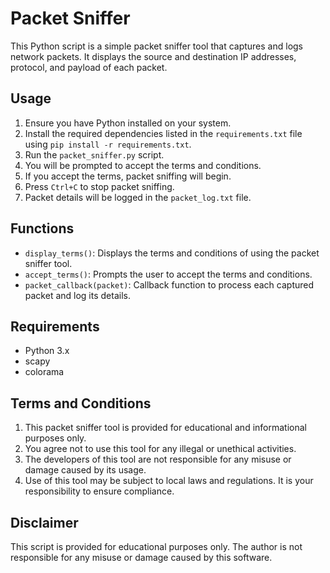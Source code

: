 # Packet Sniffer

This Python script is a simple packet sniffer tool that captures and logs network packets. It displays the source and destination IP addresses, protocol, and payload of each packet.

## Usage

1. Ensure you have Python installed on your system.
2. Install the required dependencies listed in the `requirements.txt` file using `pip install -r requirements.txt`.
3. Run the `packet_sniffer.py` script.
4. You will be prompted to accept the terms and conditions.
5. If you accept the terms, packet sniffing will begin.
6. Press `Ctrl+C` to stop packet sniffing.
7. Packet details will be logged in the `packet_log.txt` file.

## Functions

- `display_terms()`: Displays the terms and conditions of using the packet sniffer tool.
- `accept_terms()`: Prompts the user to accept the terms and conditions.
- `packet_callback(packet)`: Callback function to process each captured packet and log its details.

## Requirements

- Python 3.x
- scapy
- colorama

## Terms and Conditions

1. This packet sniffer tool is provided for educational and informational purposes only.
2. You agree not to use this tool for any illegal or unethical activities.
3. The developers of this tool are not responsible for any misuse or damage caused by its usage.
4. Use of this tool may be subject to local laws and regulations. It is your responsibility to ensure compliance.

## Disclaimer

This script is provided for educational purposes only. The author is not responsible for any misuse or damage caused by this software.

